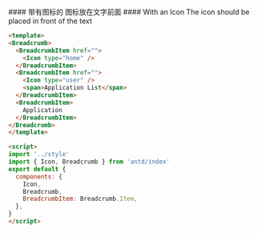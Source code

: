<cn>
  #### 带有图标的
  图标放在文字前面
</cn>

<us>
 #### With an Icon
 The icon should be placed in front of the text
</us>

```html
<template>
<Breadcrumb>
  <BreadcrumbItem href="">
    <Icon type="home" />
  </BreadcrumbItem>
  <BreadcrumbItem href="">
    <Icon type="user" />
    <span>Application List</span>
  </BreadcrumbItem>
  <BreadcrumbItem>
    Application
  </BreadcrumbItem>
</Breadcrumb>
</template>

<script>
import '../style'
import { Icon, Breadcrumb } from 'antd/index'
export default {
  components: {
    Icon,
    Breadcrumb,
    BreadcrumbItem: Breadcrumb.Item,
  },
}
</script>

```
